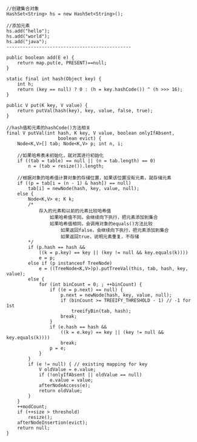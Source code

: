     //创建集合对象
    HashSet<String> hs = new HashSet<String>();
    
    //添加元素
    hs.add("hello");
    hs.add("world");
    hs.add("java");
    ----------------------------------------------
    
    public boolean add(E e) {
        return map.put(e, PRESENT)==null;
    }
    
    static final int hash(Object key) {
        int h;
        return (key == null) ? 0 : (h = key.hashCode()) ^ (h >>> 16);
    }
    
    public V put(K key, V value) {
        return putVal(hash(key), key, value, false, true);
    }
    
    //hash值和元素的hashCode()方法相关
    final V putVal(int hash, K key, V value, boolean onlyIfAbsent,
                       boolean evict) {
        Node<K,V>[] tab; Node<K,V> p; int n, i;
    
        //如果哈希表未初始化，就对其进行初始化
        if ((tab = table) == null || (n = tab.length) == 0)
            n = (tab = resize()).length;
    
        //根据对象的哈希值计算对象的存储位置，如果该位置没有元素，就存储元素
        if ((p = tab[i = (n - 1) & hash]) == null)
            tab[i] = newNode(hash, key, value, null);
        else {
            Node<K,V> e; K k;
            /*
                存入的元素和以前的元素比较哈希值
                    如果哈希值不同，会继续向下执行，把元素添加到集合
                    如果哈希值相同，会调用对象的equals()方法比较
                        如果返回false，会继续向下执行，把元素添加到集合
                        如果返回true，说明元素重复，不存储
            */
            if (p.hash == hash &&
                ((k = p.key) == key || (key != null && key.equals(k))))
                e = p;
            else if (p instanceof TreeNode)
                e = ((TreeNode<K,V>)p).putTreeVal(this, tab, hash, key, value);
            else {
                for (int binCount = 0; ; ++binCount) {
                    if ((e = p.next) == null) {
                        p.next = newNode(hash, key, value, null);
                        if (binCount >= TREEIFY_THRESHOLD - 1) // -1 for 1st
                            treeifyBin(tab, hash);
                        break;
                    }
                    if (e.hash == hash &&
                        ((k = e.key) == key || (key != null && key.equals(k))))
                        break;
                    p = e;
                }
            }
            if (e != null) { // existing mapping for key
                V oldValue = e.value;
                if (!onlyIfAbsent || oldValue == null)
                    e.value = value;
                afterNodeAccess(e);
                return oldValue;
            }
        }
        ++modCount;
        if (++size > threshold)
            resize();
        afterNodeInsertion(evict);
        return null;
    }